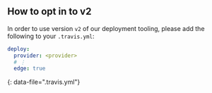 ## How to opt in to v2

In order to use version `v2` of our deployment tooling, please add the
following to your `.travis.yml`:

```yaml
deploy:
  provider: <provider>
  # ⋮
  edge: true
```
{: data-file=".travis.yml"}
